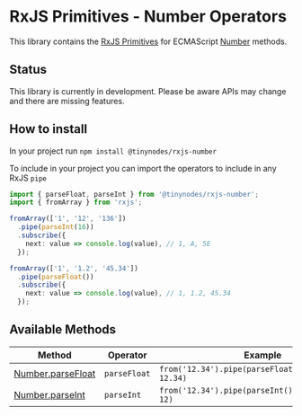 # RxJS Primitives - Number Operators

This library contains the [RxJS Primitives](https://github.com/tanepiper/rxjs-primitives) for
ECMAScript [Number](https://developer.mozilla.org/en-US/docs/Web/JavaScript/Reference/Global_Objects/Number)
methods.

## Status

This library is currently in development. Please be aware APIs may change and there are missing features.

## How to install

In your project run `npm install @tinynodes/rxjs-number`

To include in your project you can import the operators to include in any RxJS `pipe`

```ts
import { parseFloat, parseInt } from '@tinynodes/rxjs-number';
import { fromArray } from 'rxjs';

fromArray(['1', '12', '136'])
  .pipe(parseInt(16))
  .subscribe({
    next: value => console.log(value), // 1, A, 5E
  });

fromArray(['1', '1.2', '45.34'])
  .pipe(parseFloat())
  .subscribe({
    next: value => console.log(value), // 1, 1.2, 45.34
  });
```

## Available Methods

| Method                                                                                                                  | Operator     | Example                                                |
| ----------------------------------------------------------------------------------------------------------------------- | ------------ | ------------------------------------------------------ |
| [Number.parseFloat](https://developer.mozilla.org/en-US/docs/Web/JavaScript/Reference/Global_Objects/Number/parseFloat) | `parseFloat` | `from('12.34').pipe(parseFloat()).subscribe(// 12.34)` |
| [Number.parseInt](https://developer.mozilla.org/en-US/docs/Web/JavaScript/Reference/Global_Objects/Number/parseInt)     | `parseInt`   | `from('12.34').pipe(parseInt()).subscribe(// 12)`      |
